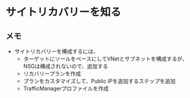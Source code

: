 # サイトリカバリーを知る

## メモ

- サイトリカバリーを構成するには、
  - ターゲットにソールをベースにしてVNetとサブネットを構成するが、NSGは構成されないので、追加する
  - リカバリープランを作成
  - プランをカスタマイズして、Public IPを追加するステップを追加
  - TrafficManagerプロファイルを作成


